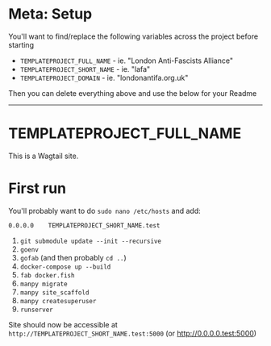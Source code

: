 # Meta: Setup

You'll want to find/replace the following variables across the project before starting

* `TEMPLATEPROJECT_FULL_NAME` - ie. "London Anti-Fascists Alliance"
* `TEMPLATEPROJECT_SHORT_NAME` - ie. "lafa"
* `TEMPLATEPROJECT_DOMAIN` - ie. "londonantifa.org.uk"

Then you can delete everything above and use the below for your Readme

---

# TEMPLATEPROJECT_FULL_NAME

This is a Wagtail site.


# First run

You'll probably want to do `sudo nano /etc/hosts` and add:

`0.0.0.0    TEMPLATEPROJECT_SHORT_NAME.test`

1. `git submodule update --init --recursive`
2. `goenv`
3. `gofab` (and then probably `cd ..`)
4. `docker-compose up --build`
5. `fab docker.fish`
6. `manpy migrate`
7. `manpy site_scaffold`
8. `manpy createsuperuser`
9. `runserver`

Site should now be accessible at `http://TEMPLATEPROJECT_SHORT_NAME.test:5000` (or http://0.0.0.0.test:5000)


